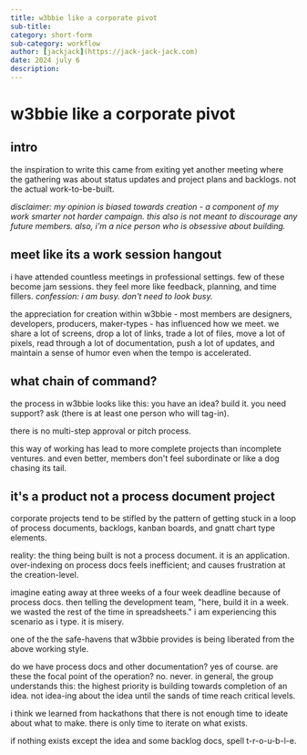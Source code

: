 ```yaml
---
title: w3bbie like a corporate pivot
sub-title:
category: short-form
sub-category: workflow
author: [jackjack](https://jack-jack-jack.com)
date: 2024 july 6 
description:
---
```


# w3bbie like a corporate pivot

## intro

the inspiration to write this came from exiting yet another meeting where the gathering was about status updates and project plans and backlogs. not the actual work-to-be-built. 

_disclaimer: my opinion is biased towards creation - a component of my work smarter not harder campaign. this also is not meant to discourage any future members. also, i'm a nice person who is obsessive about building._

## meet like its a work session hangout

i have attended countless meetings in professional settings. few of these become jam sessions. they feel more like feedback, planning, and time fillers. _confession: i am busy. don't need to look busy._

the appreciation for creation within w3bbie - most members are designers, developers, producers, maker-types - has influenced how we meet. we share a lot of screens, drop a lot of links, trade a lot of files, move a lot of pixels, read through a lot of documentation, push a lot of updates, and maintain a sense of humor even when the tempo is accelerated.

## what chain of command?

the process in w3bbie looks like this: you have an idea? build it. you need support? ask (there is at least one person who will tag-in). 

there is no multi-step approval or pitch process. 

this way of working has lead to more complete projects than incomplete ventures. and even better, members don't feel subordinate or like a dog chasing its tail. 

## it's a <something> product not a process document project

corporate projects tend to be stifled by the pattern of getting stuck in a loop of process documents, backlogs, kanban boards, and gnatt chart type elements. 

reality: the thing being built is not a process document. it is an application. over-indexing on process docs feels inefficient; and causes frustration at the creation-level. 

imagine eating away at three weeks of a four week deadline because of process docs. then telling the development team, "here, build it in a week. we wasted the rest of the time in spreadsheets." i am experiencing this scenario as i type. it is misery.

one of the the safe-havens that w3bbie provides is being liberated from the above working style. 

do we have process docs and other documentation? yes of course. are these the focal point of the operation? no. never. in general, the group understands this: the highest priority is building towards completion of an idea. not idea-ing about the idea until the sands of time reach critical levels.

i think we learned from hackathons that there is not enough time to ideate about what to make. there is only time to iterate on what exists. 

if nothing exists except the idea and some backlog docs, spell t-r-o-u-b-l-e.




